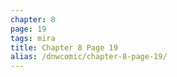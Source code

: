 ```yaml
---
chapter: 8
page: 19
tags: mira
title: Chapter 8 Page 19
alias: /dnwcomic/chapter-8-page-19/
---
```

